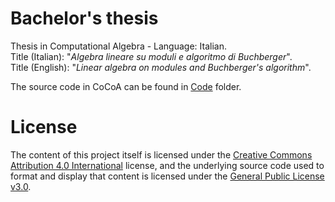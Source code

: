 # Bachelor's thesis
Thesis in Computational Algebra - Language: Italian. <br>
Title (Italian): "<em>Algebra lineare su moduli e algoritmo di Buchberger</em>". <br>
Title (English): "<em>Linear algebra on modules and Buchberger's algorithm</em>".

The source code in CoCoA can be found in [Code](https://github.com/letizia-dachille/bachelor-thesis/blob/main/Code/) folder.

# License
The content of this project itself is licensed under the [Creative Commons Attribution 4.0 International](https://creativecommons.org/licenses/by/4.0/) license, and the underlying source code used to format and display that content is licensed under the [General Public License v3.0](https://github.com/letizia-dachille/bachelor-thesis/blob/main/LICENSE).
